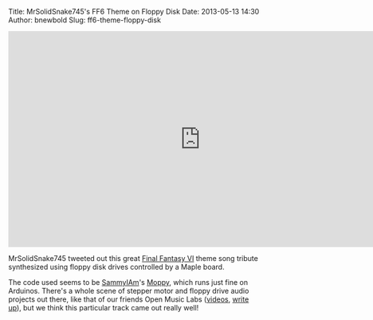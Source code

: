 Title: MrSolidSnake745's FF6 Theme on Floppy Disk
Date: 2013-05-13 14:30
Author: bnewbold
Slug: ff6-theme-floppy-disk

<iframe width="770" height="433" src="http://www.youtube-nocookie.com/embed/eX7KZg8ZQj4?rel=0" frameborder="0" allowfullscreen></iframe>

MrSolidSnake745 tweeted out this great 
<a href="https://en.wikipedia.org/wiki/Final_Fantasy_VI">Final Fantasy VI</a>
theme song tribute synthesized using floppy disk drives controlled by a Maple
board.

The code used seems to be <a href="http://www.youtube.com/user/Sammy1Am">SammyIAm</a>'s
<a href="https://github.com/SammyIAm/Moppy">Moppy</a>, which runs just fine on
Arduinos. There's a whole scene of stepper motor and floppy drive audio
projects out there, like that of our friends Open Music Labs (<a href="http://www.openmusiclabs.com/projects/floppy-audio/videos/">videos</a>,
<a href="http://www.openmusiclabs.com/projects/floppy-audio/the-basics-how-it-works/">write up</a>),
but we think this particular track came out really well!

